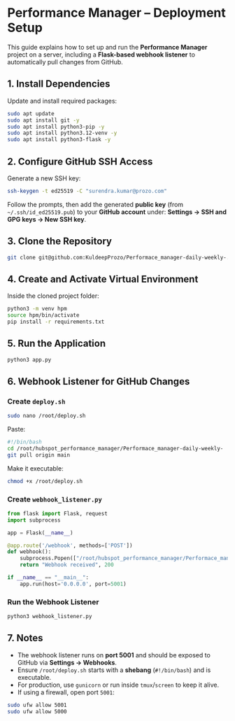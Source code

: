 # Performance Manager – Deployment Setup

This guide explains how to set up and run the **Performance Manager** project on a server, including a **Flask-based webhook listener** to automatically pull changes from GitHub.

## 1. Install Dependencies

Update and install required packages:

```bash
sudo apt update
sudo apt install git -y
sudo apt install python3-pip -y
sudo apt install python3.12-venv -y
sudo apt install python3-flask -y
```

## 2. Configure GitHub SSH Access

Generate a new SSH key:

```bash
ssh-keygen -t ed25519 -C "surendra.kumar@prozo.com"
```

Follow the prompts, then add the generated **public key** (from `~/.ssh/id_ed25519.pub`) to your **GitHub account** under:
**Settings → SSH and GPG keys → New SSH key**.

## 3. Clone the Repository

```bash
git clone git@github.com:KuldeepProzo/Performace_manager-daily-weekly-.git
```

## 4. Create and Activate Virtual Environment

Inside the cloned project folder:

```bash
python3 -m venv hpm
source hpm/bin/activate
pip install -r requirements.txt
```

## 5. Run the Application

```bash
python3 app.py
```

## 6. Webhook Listener for GitHub Changes

### Create `deploy.sh`

```bash
sudo nano /root/deploy.sh
```

Paste:

```bash
#!/bin/bash
cd /root/hubspot_performance_manager/Performace_manager-daily-weekly- || exit
git pull origin main
```

Make it executable:

```bash
chmod +x /root/deploy.sh
```

### Create `webhook_listener.py`

```python
from flask import Flask, request
import subprocess

app = Flask(__name__)

@app.route('/webhook', methods=['POST'])
def webhook():
    subprocess.Popen(["/root/hubspot_performance_manager/Performace_manager-daily-weekly-/deploy.sh"])
    return "Webhook received", 200

if __name__ == "__main__":
    app.run(host='0.0.0.0', port=5001)
```

### Run the Webhook Listener

```bash
python3 webhook_listener.py
```

## 7. Notes

* The webhook listener runs on **port 5001** and should be exposed to GitHub via **Settings → Webhooks**.
* Ensure `/root/deploy.sh` starts with a **shebang** (`#!/bin/bash`) and is executable.
* For production, use `gunicorn` or run inside `tmux`/`screen` to keep it alive.
* If using a firewall, open port `5001`:

```bash
sudo ufw allow 5001
sudo ufw allow 5000
```
